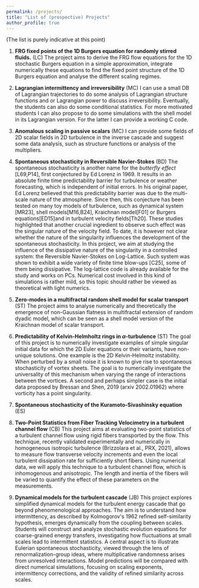 ```yaml
---
permalink: /projects/
title: "List of (prospective) Projects"
author_profile: true
---
```


(The list is purely indicative at this point)
1. **FRG fixed points of the 1D Burgers equation for randomly stirred fluids.** (LC) The project aims to derive the FRG flow equations for the 1D stochastic Burgers equation in a simple approximation, integrate numerically these equations to find the fixed point structure of the 1D Burgers equation and analyse the different scaling regimes.


1. **Lagrangian intermittency and irreversibility**  (MC)
I can use a small DB of Lagrangian trajectories to do some analysis of
Lagrangian structure functions and or Lagrangian power to discuss
irreversibility.
Eventually, the students can also do some conditional statistics. For
more motivated students I can also propose to do some simulations with
the shell model in its Lagrangian version. For the latter I can
provide a working C code.
 
1. **Anomalous scaling in passive scalars** (MC)
I can provide some fields of 2D scalar fields in 2D turbulence in the
inverse cascade and suggest some data analysis, such as structure
functions or analysis of the multipliers. 

1. **Spontaneous stochasticity in Reversible Navier-Stokes** (BD)
The spontaneous stochasticity is another name for the *butterfly effect* [L69,P14], first conjectured by Ed Lorenz in 1969. It results in an absolute finite time predictability barrier for turbulence or weather forecasting, which is independent of initial errors. In his original paper, Ed Lorenz believed that this predictability barrier was due to the multi-scale nature of the atmosphere.
Since then, this conjecture has been tested on many toy models of turbulence, such as dynamical system [MR23], shell models[M16,B24], Kraichnan model[F01] or Burgers equations[ED15]and in turbulent velocity fields[Th20]. These studies highlighted that another crucial ingredient to observe such effect was the singular nature of the velocity field. To date, it is however not clear whether the nature of the singularity influences the development of the spontaneous stochasticity. In this project, we aim at studying the influence of the dissipative nature of the singularity in a controlled system: the Reversible Navier-Stokes on Log-Lattice. Such system was shown to exhibit a wide variety of finite time blow-ups [C25], some of them being dissipative.
The log-lattice code is already available for the study and works on PCs. Numerical cost involved in this kind of simulations is rather mild, so this topic should rather be viewed as theoretical with light numerics.

1. **Zero-modes in a multifractal random shell model for scalar transport** (ST)
The project aims to analyse numerically and theoretically the emergence of non-Gaussian flatness in multifractal extension of random dyadic model, which can be seen as a shell model version of the Kraichnan model of scalar transport.

1. **Predictability of Kelvin-Helmholtz rings in $\alpha$-turbulence** (ST)
The goal of this project is to numerically  investigate examples of simple singular initial data  for which the 2D Euler equations or their variants,  have non-unique solutions.
One example is the 2D Kelvin-Helmoltz instability. When perturbed by a small noise it is known to give rise to spontaneous stochasticity of vortex sheets. The goal is to numerically investigate the universality of this mechanism when varying the range of interactions between the vortices. 
A second and perhaps simpler case is the initial data proposed by Bressan and Shen, 2019 (arxiv 2002.01962) where   vorticity has a point singularity.

1. **Spontaneous stochasticity of the Kuramoto-Sivashinsky equation**  (ES)

1. **Two-Point Statistics from Fiber Tracking Velocimetry in a turbulent channel flow** (CB)
This project aims at evaluating two-point statistics of a turbulent channel flow using rigid fibers transported by the flow. This technique, recently validated experimentally and numerically in homogeneous isotropic turbulence (Brizzolara et al., PRX, 2021), allows to measure flow transverse velocity increments and even the local turbulent dissipation rate for sufficiently short fibers. Using numerical data, we will apply this technique to a turbulent channel flow, which is inhomogenous and anisotropic. The length and inertia of the fibers will be varied to quantify the effect of these parameters on the measurements.

1. **Dynamical models for the turbulent cascade** (JB)
This project explores simplified dynamical models for the turbulent energy cascade that go beyond phenomenological approaches. The aim is to understand how intermittency, as described by Kolmogorov's 1962 refined self-similarity hypothesis, emerges dynamically from the coupling between scales. Students will construct and analyze stochastic evolution equations for coarse-grained energy transfers, investigating how fluctuations at small scales lead to intermittent statistics. A central aspect is to illustrate Eulerian spontaneous stochasticity, viewed through the lens of renormalization-group ideas, where multiplicative randomness arises from unresolved interactions. Model predictions will be compared with direct numerical simulations, focusing on scaling exponents, intermittency corrections, and the validity of refined similarity across scales.



